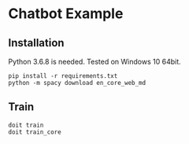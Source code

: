 # Chatbot Example

## Installation

Python 3.6.8 is needed. Tested on Windows 10 64bit.
```
pip install -r requirements.txt
python -m spacy download en_core_web_md
```

## Train

```
doit train
doit train_core
```
